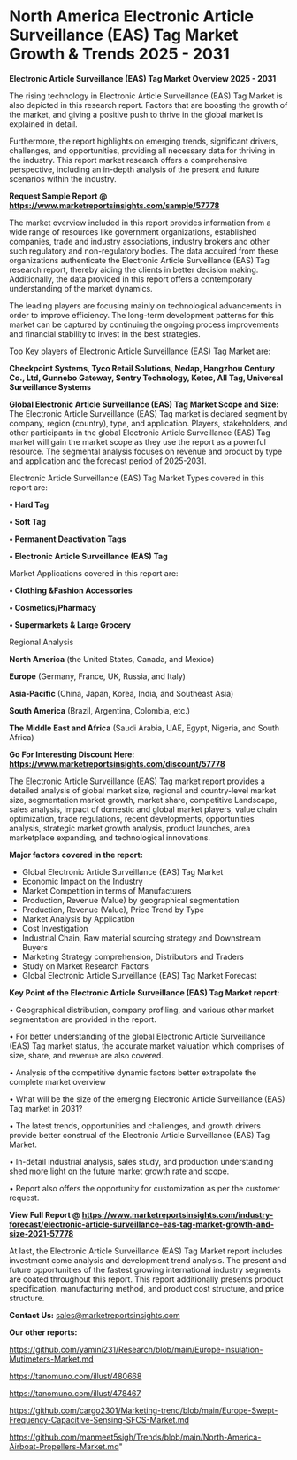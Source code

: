 # North America Electronic Article Surveillance (EAS) Tag Market Growth & Trends 2025 - 2031

<Strong> Electronic Article Surveillance (EAS) Tag Market Overview 2025 - 2031</strong>

The rising technology in Electronic Article Surveillance (EAS) Tag Market is also depicted in this research report. Factors that are boosting the growth of the market, and giving a positive push to thrive in the global market is explained in detail.

Furthermore, the report highlights on emerging trends, significant drivers, challenges, and opportunities, providing all necessary data for thriving in the industry. This report market research offers a comprehensive perspective, including an in-depth analysis of the present and future scenarios within the industry.

<strong>Request Sample Report @ <a href=https://www.marketreportsinsights.com/sample/57778>https://www.marketreportsinsights.com/sample/57778</a></strong>

The market overview included in this report provides information from a wide range of resources like government organizations, established companies, trade and industry associations, industry brokers and other such regulatory and non-regulatory bodies. The data acquired from these organizations authenticate the Electronic Article Surveillance (EAS) Tag research report, thereby aiding the clients in better decision making. Additionally, the data provided in this report offers a contemporary understanding of the market dynamics.

The leading players are focusing mainly on technological advancements in order to improve efficiency. The long-term development patterns for this market can be captured by continuing the ongoing process improvements and financial stability to invest in the best strategies.

Top Key players of Electronic Article Surveillance (EAS) Tag Market are:

<strong>Checkpoint Systems, Tyco Retail Solutions, Nedap, Hangzhou Century Co., Ltd, Gunnebo Gateway, Sentry Technology, Ketec, All Tag, Universal Surveillance Systems</strong>

<strong><b>Global Electronic Article Surveillance (EAS) Tag Market Scope and Size:</b></strong>
The Electronic Article Surveillance (EAS) Tag market is declared segment by company, region (country), type, and application. Players, stakeholders, and other participants in the global Electronic Article Surveillance (EAS) Tag market will gain the market scope as they use the report as a powerful resource. The segmental analysis focuses on revenue and product by type and application and the forecast period of 2025-2031.

Electronic Article Surveillance (EAS) Tag Market Types covered in this report are:

<strong>• Hard Tag

• Soft Tag

• Permanent Deactivation Tags

• Electronic Article Surveillance (EAS) Tag</strong>

Market Applications covered in this report are:

<strong>• Clothing &Fashion Accessories

• Cosmetics/Pharmacy

• Supermarkets & Large Grocery</strong> 

Regional Analysis

<strong>North America</strong> (the United States, Canada, and Mexico)

<strong>Europe</strong> (Germany, France, UK, Russia, and Italy)

<strong>Asia-Pacific</strong> (China, Japan, Korea, India, and Southeast Asia)

<strong>South America</strong> (Brazil, Argentina, Colombia, etc.)

<strong>The Middle East and Africa</strong> (Saudi Arabia, UAE, Egypt, Nigeria, and South Africa)

<strong>Go For Interesting Discount Here: <a href=https://www.marketreportsinsights.com/discount/57778>https://www.marketreportsinsights.com/discount/57778</a></strong>

The Electronic Article Surveillance (EAS) Tag market report provides a detailed analysis of global market size, regional and country-level market size, segmentation market growth, market share, competitive Landscape, sales analysis, impact of domestic and global market players, value chain optimization, trade regulations, recent developments, opportunities analysis, strategic market growth analysis, product launches, area marketplace expanding, and technological innovations.

<strong><b>Major factors covered in the report:</b></strong>
<ul>
  <li>Global Electronic Article Surveillance (EAS) Tag Market </li>
  <li>Economic Impact on the Industry</li>
  <li>Market Competition in terms of Manufacturers</li>
  <li>Production, Revenue (Value) by geographical segmentation</li>
  <li>Production, Revenue (Value), Price Trend by Type</li>
  <li>Market Analysis by Application</li>
  <li>Cost Investigation</li>
  <li>Industrial Chain, Raw material sourcing strategy and Downstream Buyers</li>
  <li>Marketing Strategy comprehension, Distributors and Traders</li>
  <li>Study on Market Research Factors</li>
  <li>Global Electronic Article Surveillance (EAS) Tag Market Forecast</li>
</ul>

<strong><b>Key Point of the Electronic Article Surveillance (EAS) Tag Market report:</b></strong>

• Geographical distribution, company profiling, and various other market segmentation are provided in the report.

• For better understanding of the global Electronic Article Surveillance (EAS) Tag market status, the accurate market valuation which comprises of size, share, and revenue are also covered.

• Analysis of the competitive dynamic factors better extrapolate the complete market overview

• What will be the size of the emerging Electronic Article Surveillance (EAS) Tag market in 2031?

• The latest trends, opportunities and challenges, and growth drivers provide better construal of the Electronic Article Surveillance (EAS) Tag Market.

• In-detail industrial analysis, sales study, and production understanding shed more light on the future market growth rate and scope.

• Report also offers the opportunity for customization as per the customer request.

<strong><b>View Full Report @ <a href=https://www.marketreportsinsights.com/industry-forecast/electronic-article-surveillance-eas-tag-market-growth-and-size-2021-57778>https://www.marketreportsinsights.com/industry-forecast/electronic-article-surveillance-eas-tag-market-growth-and-size-2021-57778</a></b></strong>


At last, the Electronic Article Surveillance (EAS) Tag Market report includes investment come analysis and development trend analysis. The present and future opportunities of the fastest growing international industry segments are coated throughout this report. This report additionally presents product specification, manufacturing method, and product cost structure, and price structure.

<strong>Contact Us:</strong>
sales@marketreportsinsights.com

<strong>Our other reports:</strong>

<a href=https://github.com/yamini231/Research/blob/main/Europe-Insulation-Mutimeters-Market.md>https://github.com/yamini231/Research/blob/main/Europe-Insulation-Mutimeters-Market.md</a>

<a href=https://tanomuno.com/illust/480668>https://tanomuno.com/illust/480668</a>

<a href=https://tanomuno.com/illust/478467>https://tanomuno.com/illust/478467</a>

<a href=https://github.com/cargo2301/Marketing-trend/blob/main/Europe-Swept-Frequency-Capacitive-Sensing-SFCS-Market.md>https://github.com/cargo2301/Marketing-trend/blob/main/Europe-Swept-Frequency-Capacitive-Sensing-SFCS-Market.md</a>

<a href=https://github.com/manmeet5sigh/Trends/blob/main/North-America-Airboat-Propellers-Market.md>https://github.com/manmeet5sigh/Trends/blob/main/North-America-Airboat-Propellers-Market.md</a>"
